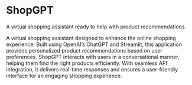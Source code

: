 # ShopGPT
A virtual shopping assistant ready to help with product recommendations. 

A virtual shopping assistant designed to enhance the online shopping experience. Built using OpenAI’s ChatGPT and Streamlit, this application provides personalized product recommendations based on user preferences. ShopGPT interacts with users in a conversational manner, helping them find the right products efficiently. With seamless API integration, it delivers real-time responses and ensures a user-friendly interface for an engaging shopping experience.
